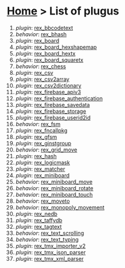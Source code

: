# [Home](index.html) > List of plugus

1. *plugin*: [rex_bbcodetext](rex_bbcodetext.html)
2. *behavior*: [rex_bhash](rex.bhash.html)
3. *plugin*: [rex_board](rex_board.html)
4. *plugin*: [rex_board_hexshapemap](rex_board_hexshapemap.html)
5. *plugin*: [rex_board_hextx](rex_board_hextx.html)
6. *plugin*: [rex_board_squaretx](rex_board_squaretx.html)
7. *behavior*: [rex_chess](rex_chess.html)
8. *plugin*: [rex_csv](rex_csv.html)
9. *plugin*: [rex_csv2array](rex_csv2array.html)
10. *plugin*: [rex_csv2dictionary](rex_csv2dictionary.html)
11. *plugin*: [rex_firebase_apiv3](rex_firebase_apiv3.html)
12. *plugin*: [rex_firebase_authentication](rex_firebase_authentication.html)
13. *plugin*: [rex_firebase_savedata](rex_firebase_savedata.html)
14. *plugin*: [rex_firebase_storage](rex_firebase_storage.html)
15. *plugin*: [rex_firebase_userid2id](rex_firebase_userid2id.html)
16. *behavior*: [rex_fsm](rex_fsm.html)
17. *plugin*: [rex_fncallpkg](rex_fncallpkg.html)
18. *plugin*: [rex_gfsm](rex_gfsm.html)
19. *plugin*: [rex_ginstgroup](rex_ginstgroup.html)
20. *behavior*: [rex_grid_move](rex_grid_move.html)
21. *plugin*: [rex_hash](rex_hash.html)
22. *plugin*: [rex_logicmask](rex_logicmask.html)
23. *plugin*: [rex_matcher](rex_matcher.html)
24. *plugin*: [rex_miniboard](rex_miniboard.html)
25. *behavior*: [rex_miniboard_move](rex_miniboard_move.html)
26. *behavior*: [rex_miniboard_rotate](rex_miniboard_rotate.html)
27. *behavior*: [rex_miniboard_touch](rex_miniboard_touch.html)
28. *behavior*: [rex_moveto](rex_moveto.html)
29. *behavior*: [rex_monopoly_movement](rex_monopoly_movement.html)
30. *plugin*: [rex_nedb](rex_nedb.html)
31. *plugin*: [rex_taffydb](rex_taffydb.html)
32. *plugin*: [rex_tagtext](rex_tagtext.html)
33. *behavior*: [rex_text_scrolling](rex_text_scrolling.html)
34. *behavior*: [rex_text_typing](rex_text_typing.html)
35. *plugin*: [rex_tmx_importer_v2](rex_tmx_importer_v2.html)
36. *plugin*: [rex_tmx_json_parser](rex_tmx_json_parser.html)
37. *plugin*: [rex_tmx_xml_parser](rex_tmx_xml_parser.html)

